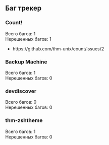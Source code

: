 ## Баг трекер
### Count!
Всего багов: 1<br>
Нерешенных багов: 1
<ul>
  <li>https://github.com/thm-unix/count/issues/2</li>
</ul>

### Backup Machine
Всего багов: 1<br>
Нерешенных багов: 0

### devdiscover
Всего багов: 0<br>
Нерешенных багов: 0

### thm-zshtheme
Всего багов: 1<br>
Нерешенных багов: 0
